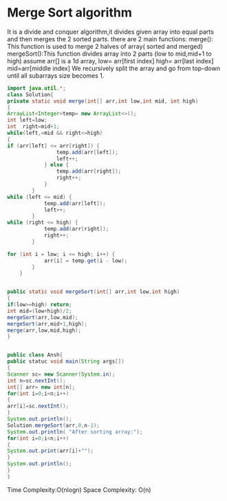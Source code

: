 # Merge Sort algorithm
It is a divide and conquer algorithm,it divides given array into equal parts and then merges the 2 sorted parts.
there are 2 main functions:
merge(): This function is used to merge 2 halves of array( sorted and merged)
mergeSort():This function divides array into 2 parts (low to mid,mid+1 to high)
assume arr[] is a 1d array,
low= arr[first index]
high= arr[last index]
mid=arr[middle index]
We recursively split the array and go from top-down until all subarrays size becomes 1.
```java
import java.util.*;
class Solution{
private static void merge(int[] arr,int low,int mid, int high)
{
ArrayList<Integer>temp= new ArrayList<>();
int left=low;
int  right=mid+1;
while(left,=mid && right<=high)
{
if (arr[left] <= arr[right]) {
                temp.add(arr[left]);
                left++;
            } else {
                temp.add(arr[right]);
                right++;
            }
        }
while (left <= mid) {
            temp.add(arr[left]);
            left++;
        }
while (right <= high) {
            temp.add(arr[right]);
            right++;
        }

for (int i = low; i <= high; i++) {
            arr[i] = temp.get(i - low);
        }
    }


public static void mergeSort(int[] arr,int low,int high)
{
if(low>=high) return;
int mid=(low+high)/2;
mergeSort(arr,low,mid);
mergeSort(arr,mid+1,high);
merge(arr,low,mid,high);
}


public class Ansh{
public statuc void main(String args[])
{
Scanner sc= new Scanner(System.in);
int n=sc.nextInt();
int[] arr= new int[n];
for(int i=0;i<n;i++)
{
arr[i]=sc.nextInt();
}
System.out.println();
Solution.mergeSort(arr,0,n-1);
System.out.println( "After sorting array:");
for(int i=0;i<n;i++)
{
System.out.print(arr[i]+"");
}
System.out.println();
}
}

```
Time Complexity:O(nlogn)
Space Complexity: O(n)




